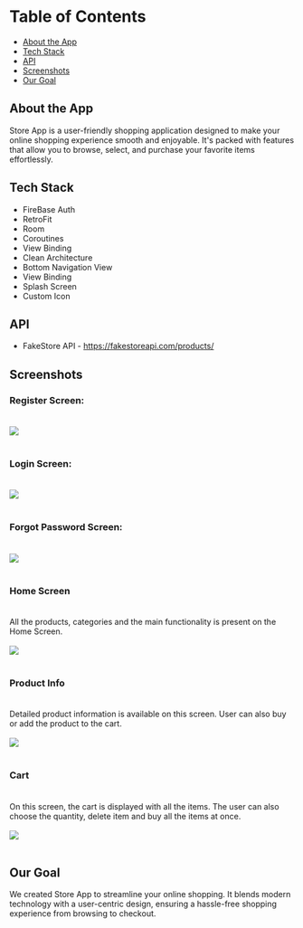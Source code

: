 # Table of Contents
- [About the App](#about-the-app)
- [Tech Stack](#tech-stack)
- [API](#api)
- [Screenshots](#screenshots)
- [Our Goal](#our-goal)

## About the App

Store App is a user-friendly shopping application designed to make your online shopping experience 
smooth and enjoyable. It's packed with features that allow you to browse, select, and purchase your 
favorite items effortlessly.

## Tech Stack
- FireBase Auth
- RetroFit
- Room
- Coroutines
- View Binding
- Clean Architecture
- Bottom Navigation View
- View Binding
- Splash Screen
- Custom Icon

## API
- FakeStore API - https://fakestoreapi.com/products/

## Screenshots

### Register Screen:<br/><br/>
<img src="https://github.com/AleksandreToria/Midterm-Project/assets/106707510/2c30aad7-5e63-4649-9101-94dbc8f33586"><br/><br/>

### Login Screen:<br/><br/>
<img src="https://github.com/AleksandreToria/Midterm-Project/assets/106707510/58eb221e-0ba1-498d-b367-db44d93b6373"><br/><br/>

### Forgot Password Screen:<br/><br/>
<img src="https://github.com/AleksandreToria/Midterm-Project/assets/106707510/b8bb8273-96b4-4efb-bc34-525b7ba76060"><br/><br/>

### Home Screen<br/><br/>
All the products, categories and the main functionality is present on the Home Screen.<br/><br/>
<img src="https://github.com/AleksandreToria/Midterm-Project/assets/106707510/17c9d7ee-b2ea-4626-a2cb-c4d4377774ec"><br/><br/>

### Product Info<br/><br/>
Detailed product information is available on this screen. User can also buy or add the product to the cart.<br/><br/>
<img src="https://github.com/AleksandreToria/Midterm-Project/assets/106707510/e91ea958-a61d-4afe-a834-c20fe3509005"><br/><br/>

### Cart<br/><br/>
On this screen, the cart is displayed with all the items. The user can also choose the quantity, delete item and buy all the items at once.<br/><br/>
<img src="https://github.com/AleksandreToria/Midterm-Project/assets/106707510/c529c474-5e24-45f4-b4a7-061bb2a0a5c8"><br/><br/>

## Our Goal

We created Store App to streamline your online shopping. It blends modern technology with a user-centric design, ensuring a hassle-free shopping experience from browsing to checkout.
